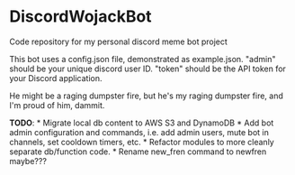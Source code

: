 # DiscordWojackBot
Code repository for my personal discord meme bot project

This bot uses a config.json file, demonstrated as example.json. 
"admin" should be your unique discord user ID. "token" should be 
the API token for your Discord application.

He might be a raging dumpster fire, but he's my raging dumpster fire, 
and I'm proud of him, dammit.

**TODO**: 
    * Migrate local db content to AWS S3 and DynamoDB
    * Add bot admin configuration and commands, i.e. add admin users, mute bot in channels, set cooldown timers, etc.
    * Refactor modules to more cleanly separate db/function code.
    * Rename new_fren command to newfren maybe???